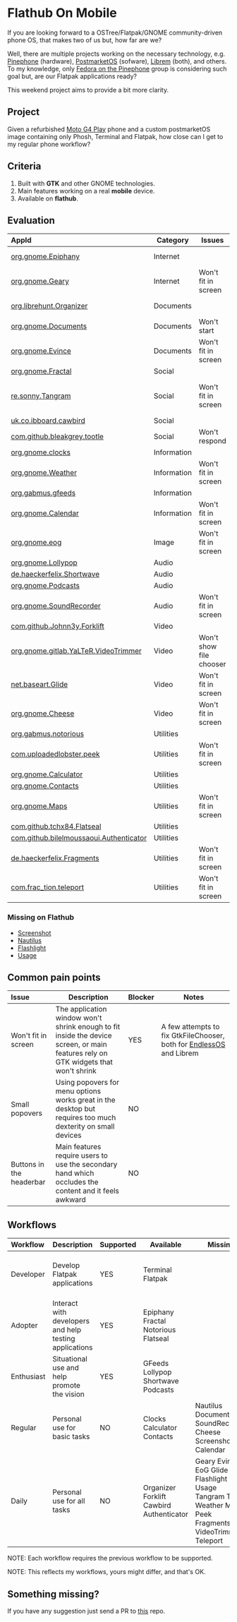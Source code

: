 # Flathub On Mobile

If you are looking forward to a OSTree/Flatpak/GNOME community-driven phone OS, that makes two of us but, how far are we?

Well, there are multiple projects working on the necessary technology, e.g. [Pinephone](https://www.pine64.org/pinephone/) (hardware), [PostmarketOS](https://postmarketos.org/) (sofware), [Librem](https://puri.sm/products/librem-5/) (both), and others. To my knowledge, only [Fedora on the Pinephone](https://discussion.fedoraproject.org/t/pinephone-fedora-on-mobile/17149) group is considering such goal but, are our Flatpak applications ready?

This weekend project aims to provide a bit more clarity.

## Project

Given a refurbished [Moto G4 Play](https://www.gsmarena.com/motorola_moto_g4_play-8104.php) phone and a custom postmarketOS image containing only Phosh, Terminal and Flatpak, how close can I get to my regular phone workflow?

## Criteria

1. Built with **GTK** and other GNOME technologies.
2. Main features working on a real **mobile** device.
3. Available on **flathub**.

## Evaluation

|AppId|Category|Issues|Notes|
|:--- |---|---|---|
|[org.gnome.Epiphany](https://flathub.org/apps/details/org.gnome.Epiphany)|Internet| |Videos performance|
|[org.gnome.Geary](https://flathub.org/apps/details/org.gnome.Geary)|Internet|Won't fit in screen| |
|[org.librehunt.Organizer](https://flathub.org/apps/details/org.librehunt.Organizer)|Documents| |Only for moving files|
|[org.gnome.Documents](https://flathub.org/apps/details/org.gnome.Documents)|Documents|Won't start| |
|[org.gnome.Evince](https://flathub.org/apps/details/org.gnome.Evince)|Documents|Won't fit in screen| |
|[org.gnome.Fractal](https://flathub.org/apps/details/org.gnome.Fractal)|Social| | |
|[re.sonny.Tangram](https://flathub.org/apps/details/re.sonny.Tangram)|Social|Won't fit in screen|For non-GTK messaging applications|
|[uk.co.ibboard.cawbird](https://flathub.org/apps/details/uk.co.ibboard.cawbird)|Social| | |
|[com.github.bleakgrey.tootle](https://flathub.org/apps/details/com.github.bleakgrey.tootle)|Social|Won't respond| |
|[org.gnome.clocks](https://flathub.org/apps/details/org.gnome.clocks)|Information| | |
|[org.gnome.Weather](https://flathub.org/apps/details/org.gnome.Weather)|Information|Won't fit in screen| |
|[org.gabmus.gfeeds](https://flathub.org/apps/details/org.gabmus.gfeeds)|Information| | |
|[org.gnome.Calendar](https://flathub.org/apps/details/org.gnome.Calendar)|Information|Won't fit in screen| |
|[org.gnome.eog](https://flathub.org/apps/details/org.gnome.eog)|Image|Won't fit in screen| 
|[org.gnome.Lollypop](https://flathub.org/apps/details/org.gnome.Lollypop)|Audio| | |
|[de.haeckerfelix.Shortwave](https://flathub.org/apps/details/de.haeckerfelix.Shortwave)|Audio| | |
|[org.gnome.Podcasts](https://flathub.org/apps/details/org.gnome.Podcasts)|Audio| | |
|[org.gnome.SoundRecorder](https://flathub.org/apps/details/org.gnome.SoundRecorder)|Audio|Won't fit in screen|Check nightly version|
|[com.github.Johnn3y.Forklift](https://flathub.org/apps/details/com.github.Johnn3y.Forklift)|Video| | |
|[org.gnome.gitlab.YaLTeR.VideoTrimmer](https://flathub.org/apps/details/org.gnome.gitlab.YaLTeR.VideoTrimmer)|Video|Won't show file chooser| |
|[net.baseart.Glide](https://flathub.org/apps/details/net.baseart.Glide)|Video|Won't fit in screen| |
|[org.gnome.Cheese](https://flathub.org/apps/details/org.gnome.Cheese)|Video|Won't fit in screen| |
|[org.gabmus.notorious](https://flathub.org/apps/details/org.gabmus.notorious)|Utilities| | |
|[com.uploadedlobster.peek](https://flathub.org/apps/details/com.uploadedlobster.peek)|Utilities|Won't fit in screen| |
|[org.gnome.Calculator](https://flathub.org/apps/details/org.gnome.Calculator)|Utilities| | |
|[org.gnome.Contacts](https://flathub.org/apps/details/org.gnome.Contacts)|Utilities| | |
|[org.gnome.Maps](https://flathub.org/apps/details/org.gnome.Maps)|Utilities|Won't fit in screen| |
|[com.github.tchx84.Flatseal](https://flathub.org/apps/details/com.github.tchx84.Flatseal)|Utilities| | |
|[com.github.bilelmoussaoui.Authenticator](https://flathub.org/apps/details/com.github.bilelmoussaoui.Authenticator)|Utilities| | |
|[de.haeckerfelix.Fragments](https://flathub.org/apps/details/de.haeckerfelix.Fragments)|Utilities|Won't fit in screen| |
|[com.frac_tion.teleport](https://flathub.org/apps/details/com.frac_tion.teleport)|Utilities|Won't fit in screen| |

### Missing on Flathub

* [Screenshot](https://gitlab.gnome.org/GNOME/gnome-screenshot)
* [Nautilus](https://gitlab.gnome.org/GNOME/nautilus)
* [Flashlight](https://puri.sm/posts/easy-librem-5-app-development-flashlight/)
* [Usage](https://gitlab.gnome.org/GNOME/gnome-usage)

## Common pain points

|Issue|Description|Blocker|Notes|
|:--- |---|---|---|
|Won't fit in screen|The application window won't shrink enough to fit inside the device screen, or main features rely on GTK widgets that won't shrink|YES|A few attempts to fix GtkFileChooser, both for [EndlessOS](https://github.com/endlessm/gtk/commits/eos3.1) and Librem|
|Small popovers|Using popovers for menu options works great in the desktop but requires too much dexterity on small devices|NO| |
|Buttons in the headerbar|Main features require users to use the secondary hand which occludes the content and it feels awkward|NO| |

## Workflows

|Workflow|Description|Supported|Available|Missing|Notes|
|:--- |---|---|---|---|---|
|Developer|Develop Flatpak applications|YES|Terminal Flatpak| |Develop on computer, build on the phone, e.g. using ssh|
|Adopter|Interact with developers and help testing applications|YES|Epiphany Fractal Notorious Flatseal| | |
|Enthusiast|Situational use and help promote the vision|YES|GFeeds Lollypop Shortwave Podcasts| |These applications are great examples|
|Regular|Personal use for basic tasks|NO|Clocks Calculator Contacts|Nautilus Documents SoundRecorder Cheese Screenshot Calendar| |
|Daily|Personal use for all tasks|NO|Organizer Forklift Cawbird Authenticator|Geary Evince EoG Glide Flashlight Usage Tangram Tootle Weather Maps Peek Fragments VideoTrimmer Teleport| |

NOTE: Each workflow requires the previous workflow to be supported.

NOTE: This reflects my workflows, yours might differ, and that's OK.

## Something missing?

If you have any suggestion just send a PR to [this](https://github.com/tchx84/flathub-mobile) repo.
